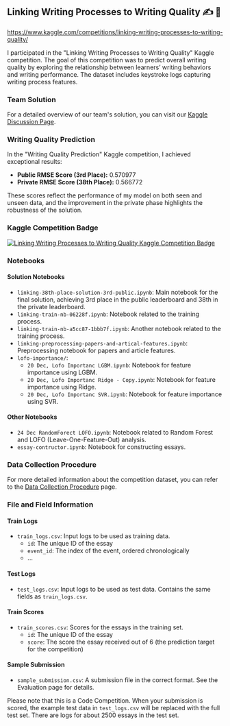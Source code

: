 ## Linking Writing Processes to Writing Quality ✍️ 📝

https://www.kaggle.com/competitions/linking-writing-processes-to-writing-quality/


I participated in the "Linking Writing Processes to Writing Quality" Kaggle competition. The goal of this competition was to predict overall writing quality by exploring the relationship between learners’ writing behaviors and writing performance. The dataset includes keystroke logs capturing writing process features.

### Team Solution

For a detailed overview of our team's solution, you can visit our [Kaggle Discussion Page](https://www.kaggle.com/competitions/linking-writing-processes-to-writing-quality/discussion/466839#2594913).

### Writing Quality Prediction

In the "Writing Quality Prediction" Kaggle competition, I achieved exceptional results:

- **Public RMSE Score (3rd Place):** 0.570977
- **Private RMSE Score (38th Place):** 0.566772

These scores reflect the performance of my model on both seen and unseen data, and the improvement in the private phase highlights the robustness of the solution.

### Kaggle Competition Badge

[![Linking Writing Processes to Writing Quality Kaggle Competition Badge](https://www.kaggle.com/c/linking-writing-processes-to-writing-quality/badge)](https://www.kaggle.com/c/linking-writing-processes-to-writing-quality)

### Notebooks

#### Solution Notebooks

- `linking-38th-place-solution-3rd-public.ipynb`: Main notebook for the final solution, achieving 3rd place in the public leaderboard and 38th in the private leaderboard.
- `linking-train-nb-06228f.ipynb`: Notebook related to the training process.
- `linking-train-nb-a5cc87-1bbb7f.ipynb`: Another notebook related to the training process.
- `linking-preprocessing-papers-and-artical-features.ipynb`: Preprocessing notebook for papers and article features.
- `lofo-importance/`:
  - `20 Dec, Lofo Importanc LGBM.ipynb`: Notebook for feature importance using LGBM.
  - `20 Dec, Lofo Importanc Ridge - Copy.ipynb`: Notebook for feature importance using Ridge.
  - `20 Dec, Lofo Importanc SVR.ipynb`: Notebook for feature importance using SVR.

#### Other Notebooks

- `24 Dec RandomForect LOFO.ipynb`: Notebook related to Random Forest and LOFO (Leave-One-Feature-Out) analysis.
- `essay-contructor.ipynb`: Notebook for constructing essays.

### Data Collection Procedure

For more detailed information about the competition dataset, you can refer to the [Data Collection Procedure](<URL to the Data Collection Procedure page>) page.

### File and Field Information

#### Train Logs

- `train_logs.csv`: Input logs to be used as training data.
  - `id`: The unique ID of the essay
  - `event_id`: The index of the event, ordered chronologically
  - ...

#### Test Logs

- `test_logs.csv`: Input logs to be used as test data. Contains the same fields as `train_logs.csv`.

#### Train Scores

- `train_scores.csv`: Scores for the essays in the training set.
  - `id`: The unique ID of the essay
  - `score`: The score the essay received out of 6 (the prediction target for the competition)

#### Sample Submission

- `sample_submission.csv`: A submission file in the correct format. See the Evaluation page for details.

Please note that this is a Code Competition. When your submission is scored, the example test data in `test_logs.csv` will be replaced with the full test set. There are logs for about 2500 essays in the test set.
